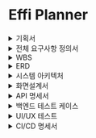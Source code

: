 # Effi Planner 

<details>
    <summary>기획서</summary>

https://docs.google.com/document/d/1MJgmJed4s6z6OgQRg7SIL0T16ebNzhUBjuUCpWPdP78/edit?usp=drive_link
</details>

<details>
    <summary>전체 요구사항 정의서</summary>

![1team-fin - 전체 요구사항 정의서_pages-to-jpg-0001](https://github.com/beyond-sw-camp/be05-fin-1team-effi/assets/61785329/a14301ed-dbe7-4ba1-b5ab-96759bd1d3ab)
https://docs.google.com/spreadsheets/d/1gQcBxcgSCFihlm_j6VvEk0mBGkj9L0Vv-eDxfbsBDaU/edit?usp=sharing
</details>


<details>
    <summary>WBS</summary>

![1team-fin - WBS_pages-to-jpg-0001](https://github.com/beyond-sw-camp/be05-fin-1team-effi/assets/61785329/3faaaceb-4d24-442a-8ca4-b0fc7996c397)
https://docs.google.com/spreadsheets/d/1gQcBxcgSCFihlm_j6VvEk0mBGkj9L0Vv-eDxfbsBDaU/edit?usp=sharing
</details>


<details>
    <summary>ERD</summary>
    
![DataModeling](https://github.com/beyond-sw-camp/be05-fin-1team-effi/assets/74529390/59877e76-8e03-409b-aa7b-48972d83ece1)
https://www.erdcloud.com/d/LzhHdqfKbQiDiAqmG
</details>


<details>
    <summary>시스템 아키텍처</summary>

![최종 시스템 아키텍처-최종 시트 drawio](https://github.com/beyond-sw-camp/be05-fin-1team-effi/assets/121791324/6be8cd25-9ab5-41da-9934-57ae5d8214c6)
</details>


<details>
    <summary>화면설계서</summary>

https://drive.google.com/file/d/1xyGxCYz9oYFy-n2zXlV-mUb_1uDdMmnc/view?usp=drive_link
</details>

<details>
    <summary>
        API 명세서
    </summary>
    https://docs.google.com/spreadsheets/d/1gQcBxcgSCFihlm_j6VvEk0mBGkj9L0Vv-eDxfbsBDaU/edit?gid=1955962199#gid=1955962199
</details>

<details>
    <summary>
        백엔드 테스트 케이스
    </summary>
    https://docs.google.com/spreadsheets/d/1gQcBxcgSCFihlm_j6VvEk0mBGkj9L0Vv-eDxfbsBDaU/edit?gid=1586565566#gid=1586565566
</details>

<details>
    <summary>
        UI/UX 테스트
    </summary>
    https://docs.google.com/spreadsheets/d/1gQcBxcgSCFihlm_j6VvEk0mBGkj9L0Vv-eDxfbsBDaU/edit?gid=1939439079#gid=1939439079
</details>

<details>
    <summary>
        CI/CD 명세서
    </summary>
    https://docs.google.com/spreadsheets/d/1gQcBxcgSCFihlm_j6VvEk0mBGkj9L0Vv-eDxfbsBDaU/edit?gid=1038554572#gid=1038554572
</details>


